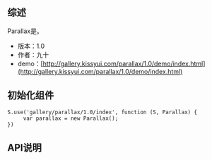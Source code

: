 ## 综述

Parallax是。

* 版本：1.0
* 作者：九十
* demo：[http://gallery.kissyui.com/parallax/1.0/demo/index.html](http://gallery.kissyui.com/parallax/1.0/demo/index.html)

## 初始化组件
		
    S.use('gallery/parallax/1.0/index', function (S, Parallax) {
         var parallax = new Parallax();
    })
	
	

## API说明
